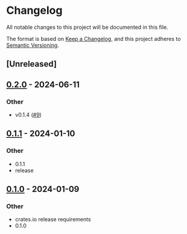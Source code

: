 # Changelog
All notable changes to this project will be documented in this file.

The format is based on [Keep a Changelog](https://keepachangelog.com/en/1.0.0/),
and this project adheres to [Semantic Versioning](https://semver.org/spec/v2.0.0.html).

## [Unreleased]

## [0.2.0](https://github.com/vertex-protocol/vertex-rust-sdk/compare/v0.1.3...v0.2.0) - 2024-06-11

### Other
- v0.1.4 ([#9](https://github.com/vertex-protocol/vertex-rust-sdk/pull/9))

## [0.1.1](https://github.com/vertex-protocol/vertex-rust-sdk/compare/v0.1.0...v0.1.1) - 2024-01-10

### Other
- 0.1.1
- release

## [0.1.0](https://github.com/vertex-protocol/vertex-rust-sdk/releases/tag/v0.1.0) - 2024-01-09

### Other
- crates.io release requirements
- 0.1.0

